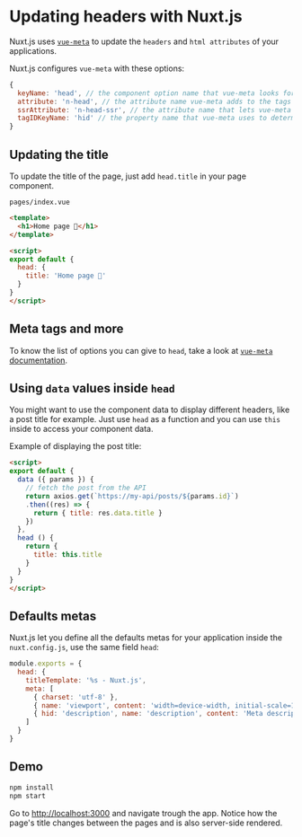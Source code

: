 # Updating headers with Nuxt.js

Nuxt.js uses [`vue-meta`](https://github.com/declandewet/vue-meta) to update the `headers` and `html attributes` of your applications.

Nuxt.js configures `vue-meta` with these options:
```js
{
  keyName: 'head', // the component option name that vue-meta looks for meta info on.
  attribute: 'n-head', // the attribute name vue-meta adds to the tags it observes
  ssrAttribute: 'n-head-ssr', // the attribute name that lets vue-meta know that meta info has already been server-rendered
  tagIDKeyName: 'hid' // the property name that vue-meta uses to determine whether to overwrite or append a tag
}
```

## Updating the title

To update the title of the page, just add `head.title` in your page component.

`pages/index.vue`
```html
<template>
  <h1>Home page 🚀</h1>
</template>

<script>
export default {
  head: {
    title: 'Home page 🚀'
  }
}
</script>
```

## Meta tags and more

To know the list of options you can give to `head`, take a look at [`vue-meta` documentation](https://github.com/declandewet/vue-meta#recognized-metainfo-properties).

## Using `data` values inside `head`

You might want to use the component data to display different headers, like a post title for example. Just use `head` as a function and you can use `this` inside to access your component data.

Example of displaying the post title:
```html
<script>
export default {
  data ({ params }) {
    // fetch the post from the API
    return axios.get(`https://my-api/posts/${params.id}`)
    .then((res) => {
      return { title: res.data.title }
    })
  },
  head () {
    return {
      title: this.title
    }
  }
}
</script>
```

## Defaults metas

Nuxt.js let you define all the defaults metas for your application inside the `nuxt.config.js`, use the same field `head`:
```js
module.exports = {
  head: {
    titleTemplate: '%s - Nuxt.js',
    meta: [
      { charset: 'utf-8' },
      { name: 'viewport', content: 'width=device-width, initial-scale=1' },
      { hid: 'description', name: 'description', content: 'Meta description' }
    ]
  }
}
```

## Demo

```bash
npm install
npm start
```

Go to [http://localhost:3000](http://localhost:3000) and navigate trough the app. Notice how the page's title changes between the pages and is also server-side rendered.
